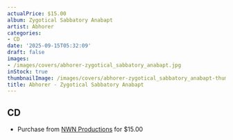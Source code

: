 ```yaml
---
actualPrice: $15.00
album: Zygotical Sabbatory Anabapt
artist: Abhorer
categories:
- CD
date: '2025-09-15T05:32:09'
draft: false
images:
- /images/covers/abhorer-zygotical_sabbatory_anabapt.jpg
inStock: true
thumbnailImage: /images/covers/abhorer-zygotical_sabbatory_anabapt-thumb.jpg
title: Abhorer - Zygotical Sabbatory Anabapt
---
```


## CD
* Purchase from [NWN Productions](http://shop.nwnprod.com/index.php?route=product/product&path=93&product_id=63456&sort=pd.name&order=ASC) for $15.00
